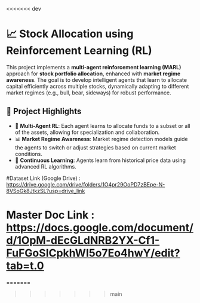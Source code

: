 
<<<<<<< dev
# 📈 Stock Allocation using Reinforcement Learning (RL)

This project implements a **multi-agent reinforcement learning (MARL)** approach for **stock portfolio allocation**, enhanced with **market regime awareness**. The goal is to develop intelligent agents that learn to allocate capital efficiently across multiple stocks, dynamically adapting to different market regimes (e.g., bull, bear, sideways) for robust performance.

## 🚀 Project Highlights

- 🧠 **Multi-Agent RL**: Each agent learns to allocate funds to a subset or all of the assets, allowing for specialization and collaboration.
- 📊 **Market Regime Awareness**: Market regime detection models guide the agents to switch or adjust strategies based on current market conditions.
- 🔁 **Continuous Learning**: Agents learn from historical price data using advanced RL algorithms.




#Dataset Link (Google Drive) : https://drive.google.com/drive/folders/1O4pr29OoPD7zBEpe-N-8VSoGk8JtkzSL?usp=drive_link

Master Doc Link : https://docs.google.com/document/d/1OpM-dEcGLdNRB2YX-Cf1-FuFGoSICpkhWI5o7Eo4hwY/edit?tab=t.0 
=======

=======
>>>>>>> main
